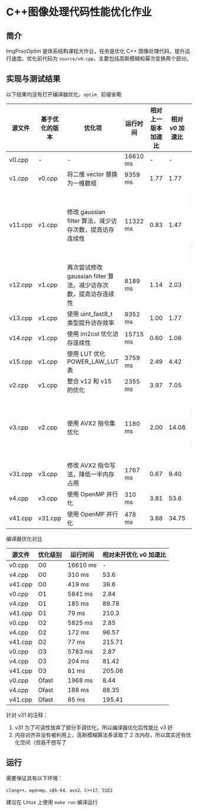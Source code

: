 # C++图像处理代码性能优化作业

## 简介

ImgProcOptim 是体系结构课程大作业，任务是优化 C++ 图像处理代码，提升运行速度。优化前代码为 `source/v0.cpp`，主要包括高斯模糊和幂次变换两个部分。

## 实现与测试结果

以下结果均没有打开编译器优化，`optim_` 前缀省略

|源文件|基于优化的版本|优化项|运行时间|相对上一版本加速比|相对 v0 加速比|注释|
|------|-------------|------|-------|------|--------|----|
|v0.cpp|-|-| 16610 ms | - | - ||
|v1.cpp|v0.cpp|将二维 vector 替换为一维数组| 9359 ms |1.77|1.77||
|v11.cpp|v1.cpp|修改 gaussian filter 算法，减少访存次数，提高访存连续性| 11322 ms |0.83|1.47|有个已知 bug，但由于性能问题直接写 v12 了，该代码仅供对比|
|v12.cpp|v1.cpp|再次尝试修改 gaussian filter 算法，减少访存次数，提高访存连续性| 8189 ms | 1.14 | 2.03 |单项加速比约为 1.95 |
|v13.cpp|v1.cpp|使用 uint_fast8_t 类型提升访存效率| 9352 ms | 1.00 | 1.77 ||
|v14.cpp|v1.cpp|使用 im2col 优化访存连续性| 15715 ms |0.60|1.06||
|v15.cpp|v1.cpp|使用 LUT 优化 POWER_LAW_LUT 表| 3759 ms |2.49|4.42|单项加速比约为 6.13 |
|v2.cpp|v1.cpp|整合 v12 和 v15 的优化| 2355 ms | 3.97 | 7.05 ||
|v3.cpp|v2.cpp|使用 AVX2 指令集优化| 1180 ms | 2.00 | 14.08 | 为了便于编写，uint8 被改为 uint16，增加一倍内存占用 |
|v31.cpp|v3.cpp|修改 AVX2 指令写法，降低一半内存占用| 1767 ms | 0.67 | 9.40 | |
|v4.cpp|v3.cpp|使用 OpenMP 并行化| 310 ms | 3.81 | 53.6 | 4 线程 |
|v41.cpp|v31.cpp|使用 OpenMP 并行化| 478 ms | 3.68 | 34.75 | 4 线程 |

编译器优化对比

|源文件|优化级别|运行时间|相对未开优化 v0 加速比|
|------|--------|-------|------|
|v0.cpp|O0| 16610 ms | - |
|v4.cpp|O0| 310 ms | 53.6 |
|v41.cpp|O0| 419 ms | 39.6 |
|v0.cpp|O1| 5841 ms | 2.84 |
|v4.cpp|O1| 185 ms | 89.78 |
|v41.cpp|O1| 79 ms | 210.3 |
|v0.cpp|O2|5825 ms|2.85|
|v4.cpp|O2| 172 ms | 96.57 |
|v41.cpp|O2| 77 ms | 215.71 |
|v0.cpp|O3|5783 ms|2.87|
|v4.cpp|O3| 204 ms |81.42|
|v41.cpp|O3| 81 ms | 205.06 |
|v0.cpp|Ofast|1968 ms |8.44|
|v4.cpp|Ofast|188 ms |88.35|
|v41.cpp|Ofast| 85 ms |195.41|

针对 v31 的注释：

1. v31 为了可读性放弃了部分手调优化，所以编译器优化后性能比 v3 好
2. 内存对齐并没有被利用上，高斯模糊算法多读取了 2 次内存，所以其实还有优化空间（但我不想写了

## 运行

需要保证具有以下环境：

`clang++、openmp、x86-64、avx2、C++17、SSE2`

建议在 Linux 上使用 `make run` 编译运行